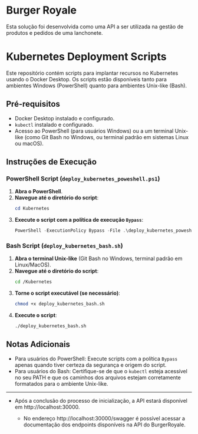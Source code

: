 # Burger Royale

Esta solução foi desenvolvida como uma API a ser utilizada na gestão de produtos e pedidos de uma lanchonete.

# Kubernetes Deployment Scripts

Este repositório contém scripts para implantar recursos no Kubernetes usando o Docker Desktop.
Os scripts estão disponíveis tanto para ambientes Windows (PowerShell) quanto para ambientes Unix-like (Bash).

## Pré-requisitos

- Docker Desktop instalado e configurado.
- `kubectl` instalado e configurado.
- Acesso ao PowerShell (para usuários Windows) ou a um terminal Unix-like (como Git Bash no Windows, ou terminal padrão em sistemas Linux ou macOS).

## Instruções de Execução

### PowerShell Script (`deploy_kubernetes_poweshell.ps1`)

1. **Abra o PowerShell**.
2. **Navegue até o diretório do script**:
   ```powershell
   cd Kubernetes
   ```
3. **Execute o script com a política de execução `Bypass`**:
   ```powershell
   PowerShell -ExecutionPolicy Bypass -File .\deploy_kubernetes_poweshell.ps1
   ```

### Bash Script (`deploy_kubernetes_bash.sh`)

1. **Abra o terminal Unix-like** (Git Bash no Windows, terminal padrão em Linux/MacOS).
2. **Navegue até o diretório do script**:
   ```bash
   cd /Kubernetes
   ```
3. **Torne o script executável (se necessário)**:
   ```bash
   chmod +x deploy_kubernetes_bash.sh
   ```
4. **Execute o script**:
   ```bash
   ./deploy_kubernetes_bash.sh
   ```

## Notas Adicionais

- Para usuários do PowerShell: Execute scripts com a política `Bypass` apenas quando tiver certeza da segurança e origem do script.
- Para usuários do Bash: Certifique-se de que o `kubectl` esteja acessível no seu PATH e que os caminhos dos arquivos estejam corretamente formatados para o ambiente Unix-like.

_________________________________________________

- Após a conclusão do processo de inicialização, a API estará disponível em http://localhost:30000. 

    - No endereço http://localhost:30000/swagger é possível acessar a documentação dos endpoints disponíveis na API do BurgerRoyale.
